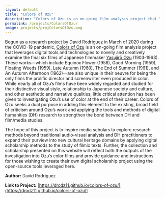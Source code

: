 ```yaml
---
layout: default
title: "Colors of Ozu"
description: "Colors of Ozu is an on-going film analysis project that leverages digital tools and technologies to novelly and creatively examine the final six films of Japanese filmmaker Yasujirō Ozu"
permalink: /projects/ColorsOfOzu/
image: projects/projColorsOfOzu.png
---
```


Begun as a research project by David Rodriguez in March of 2020 during the COVID-19 pandemic, [Colors of Ozu](https://drodz11.github.io/colors-of-ozu/) is an on-going film analysis project that leverages digital tools and technologies to novelly and creatively examine the final six films of Japanese filmmaker [Yasujirō Ozu](https://en.wikipedia.org/wiki/Yasujir%C5%8D_Ozu) (1903-1963). These works—which include Equinox Flower (1958), Good Morning (1959), Floating Weeds (1959), Late Autumn (1960), The End of Summer (1961), and An Autumn Afternoon (1962)—are also unique in their oeuvre for being the only films the prolific director and screenwriter even produced in color. While nearly all of Ozu’s films have been widely regarded and studied for their distinctive visual style, relationship to Japanese society and culture, and other aesthetic and narrative qualities, little critical attention has been given to investigating Ozu’s use of color at the end of their career. Colors of Ozu seeks a dual purpose in adding this element to the existing, broad field of criticism around Ozu’s work and applying the tools and methods of digital humanities (DH) research to strengthen the bond between DH and film/media studies.

The hope of this project is to inspire media scholars to explore research methods beyond traditional audio-visual analysis and DH practitioners to expand their purview into new cultural heritage domains by applying digital scholarship methods to the study of filmic texts. Further, the collection and scholarship presented on this website will reflect both the outputs of the investigation into Ozu’s color films and provide guidance and instructions for those wishing to create their own digital scholarship project using the open-source tools leveraged here.

**Author:** David Rodriguez

**Link to Project:** [https://drodz11.github.io/colors-of-ozu/](https://drodz11.github.io/colors-of-ozu/)
